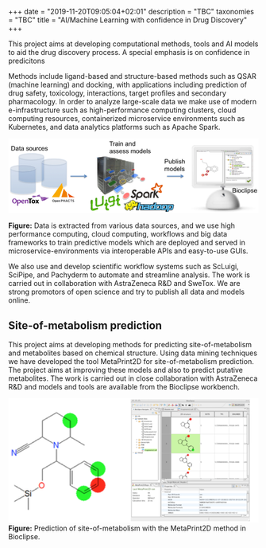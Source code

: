 +++
date = "2019-11-20T09:05:04+02:01"
description = "TBC"
taxonomies = "TBC"
title = "AI/Machine Learning with confidence in Drug Discovery"
+++

This project aims at developing computational methods, tools and
AI models to aid the drug discovery process. A special emphasis is on confidence in predicitons




Methods include ligand-based and structure-based methods such as QSAR
(machine learning) and docking, with applications including prediction
of drug safety, toxicology, interactions, target profiles and secondary
pharmacology. In order to analyze large-scale data we make use of modern e-infrastructure such as high-performance computing clusters, cloud computing resources, containerized microservice environments such as Kubernetes, and data analytics platforms such as Apache Spark.

![](/img/reactive-modeling.png)

**Figure:** Data is extracted from various data sources, and we use high
performance computing, cloud computing, workflows and big data
frameworks to train predictive models which are deployed and served in microservice-environments via interoperable APIs and easy-to-use GUIs.

We also use and develop scientific workflow systems such as ScLuigi, SciPipe, and Pachyderm to automate and streamline analysis. The work is carried out in
collaboration with AstraZeneca R&D and SweTox. We are strong promotors of open science and try to publish all data and models online.


## Site-of-metabolism prediction
This project aims at developing methods for predicting
site-of-metabolism and metabolites based on chemical structure. Using
data mining techniques we have developed the tool MetaPrint2D for
site-of-metabolism prediction. The project aims at improving these
models and also to predict putative metabolites. The work is carried out
in close collaboration with AstraZeneca R&D and models and tools are
available from the Bioclipse workbench.

![](/img/ds-montage.png)
**Figure:** Prediction of site-of-metabolism with the MetaPrint2D method
in Bioclipse.
